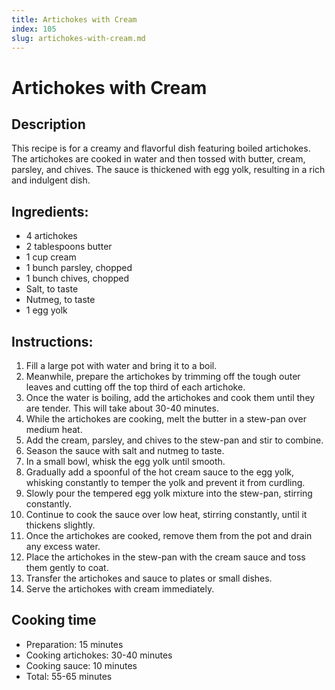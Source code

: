 ```yaml
---
title: Artichokes with Cream
index: 105
slug: artichokes-with-cream.md
---
```


# Artichokes with Cream

## Description
This recipe is for a creamy and flavorful dish featuring boiled artichokes. The artichokes are cooked in water and then tossed with butter, cream, parsley, and chives. The sauce is thickened with egg yolk, resulting in a rich and indulgent dish.

## Ingredients:
- 4 artichokes
- 2 tablespoons butter
- 1 cup cream
- 1 bunch parsley, chopped
- 1 bunch chives, chopped
- Salt, to taste
- Nutmeg, to taste
- 1 egg yolk

## Instructions:
1. Fill a large pot with water and bring it to a boil.
2. Meanwhile, prepare the artichokes by trimming off the tough outer leaves and cutting off the top third of each artichoke.
3. Once the water is boiling, add the artichokes and cook them until they are tender. This will take about 30-40 minutes.
4. While the artichokes are cooking, melt the butter in a stew-pan over medium heat.
5. Add the cream, parsley, and chives to the stew-pan and stir to combine.
6. Season the sauce with salt and nutmeg to taste.
7. In a small bowl, whisk the egg yolk until smooth.
8. Gradually add a spoonful of the hot cream sauce to the egg yolk, whisking constantly to temper the yolk and prevent it from curdling.
9. Slowly pour the tempered egg yolk mixture into the stew-pan, stirring constantly.
10. Continue to cook the sauce over low heat, stirring constantly, until it thickens slightly.
11. Once the artichokes are cooked, remove them from the pot and drain any excess water.
12. Place the artichokes in the stew-pan with the cream sauce and toss them gently to coat.
13. Transfer the artichokes and sauce to plates or small dishes.
14. Serve the artichokes with cream immediately.

## Cooking time
- Preparation: 15 minutes
- Cooking artichokes: 30-40 minutes
- Cooking sauce: 10 minutes
- Total: 55-65 minutes